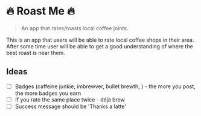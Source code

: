 # 🔥 Roast Me 🔥

> An app that rates/roasts local coffee joints.

This is an app that users will be able to rate local coffee shops in their area. After some time user will be able to get a good understanding of where the best roast is near them.

## Ideas 
- [ ] Badges (caffeine junkie, imbrewver, bullet brewth, ) - the more you post, the more badges you earn
- [ ] If you rate the same place twice - déjà brew 
- [ ] Success message should be 'Thanks a latte'
